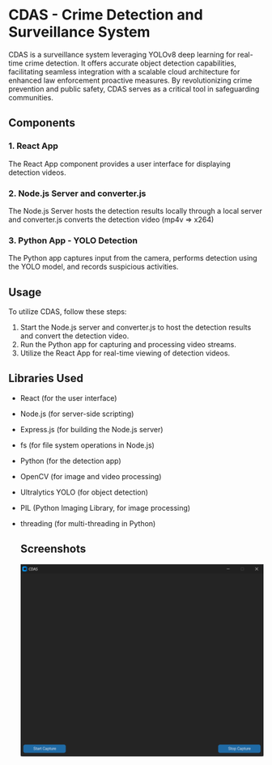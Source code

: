 # CDAS - Crime Detection and Surveillance System

CDAS is a surveillance system leveraging YOLOv8 deep learning for real-time crime detection. It offers accurate object detection capabilities, facilitating seamless integration with a scalable cloud architecture for enhanced law enforcement proactive measures. By revolutionizing crime prevention and public safety, CDAS serves as a critical tool in safeguarding communities.

## Components

### 1. React App

The React App component provides a user interface for displaying detection videos.

### 2. Node.js Server and converter.js

The Node.js Server hosts the detection results locally through a local server and converter.js converts the detection video (mp4v => x264)

### 3. Python App - YOLO Detection

The Python app captures input from the camera, performs detection using the YOLO model, and records suspicious activities.

## Usage

To utilize CDAS, follow these steps:

1. Start the Node.js server and converter.js to host the detection results and convert the detection video.
2. Run the Python app for capturing and processing video streams.
3. Utilize the React App for real-time viewing of detection videos.

## Libraries Used

- React (for the user interface)
- Node.js (for server-side scripting)
- Express.js (for building the Node.js server)
- fs (for file system operations in Node.js)
- Python (for the detection app)
- OpenCV (for image and video processing)
- Ultralytics YOLO (for object detection)
- PIL (Python Imaging Library, for image processing)
- threading (for multi-threading in Python)

  ## Screenshots
  ![Alt text](CDAS_APP/screenshot/image2.png)
  
